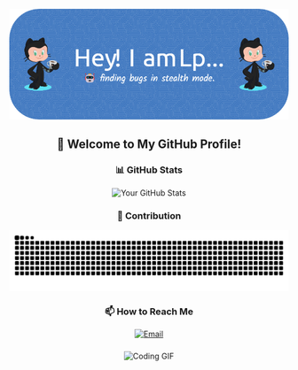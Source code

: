 ![Header](./github-header-image.png)

<h2 align="center">👋 Welcome to My GitHub Profile!</h2>

###


###

<div align="center">

  ### 📊 GitHub Stats
  
  ![Your GitHub Stats](https://github-readme-stats.vercel.app/api?username=LpCodes&show_icons=true&theme=radical&include_all_commits=true)





  ### 🐍 Contribution 
  
  ![Snake animation](https://raw.githubusercontent.com/LpCodes/LpCodes/output/github-contribution-grid-snake.svg)

</div>

###

<div align="center">

  ### 📫 How to Reach Me
  
  [![Email](https://img.shields.io/badge/Email-D14836?style=for-the-badge&logo=gmail&logoColor=white)](mailto:lovelesh_p@zohomail.in)

</div>

###

<div align="center">
  
  ![Coding GIF](https://media.giphy.com/media/qgQUggAC3Pfv687qPC/giphy.gif)  


</div>

